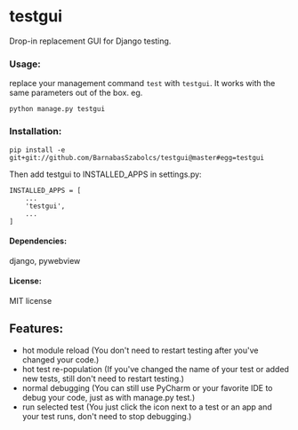 # testgui
Drop-in replacement GUI for Django testing.

### Usage:

replace your management command `test` with `testgui`. It works with the same parameters out of the box. eg.

    python manage.py testgui

### Installation:

    pip install -e git+git://github.com/BarnabasSzabolcs/testgui@master#egg=testgui

Then add testgui to INSTALLED_APPS in settings.py:

    INSTALLED_APPS = [
        ...
        'testgui',
        ...
    ]

#### Dependencies: 

django, pywebview

#### License:

MIT license

## Features:

- hot module reload (You don't need to restart testing after you've changed your code.)
- hot test re-population (If you've changed the name of your test or added new tests, still don't need to restart testing.)
- normal debugging (You can still use PyCharm or your favorite IDE to debug your code, just as with manage.py test.)
- run selected test (You just click the icon next to a test or an app and your test runs, don't need to stop debugging.)
